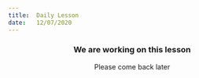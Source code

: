 ```yaml
---
title:  Daily Lesson
date:   12/07/2020
---
```


### <center>We are working on this lesson</center>
<center>Please come back later</center>